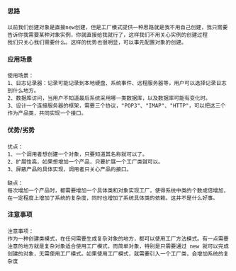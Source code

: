 #### 思路
    以前我们创建对象是直接new创建，但是工厂模式提供一种思路就是我不用自己创建，我只需要告诉你我需要某种对象实例，你就直接给我就行了，这样我们不用关心实例的创建过程
    我们只关心我们需要什么。这样的优势也很明显，可以事先配置对象的创建。

#### 应用场景
    使用场景： 
    1、日志记录器：记录可能记录到本地硬盘、系统事件、远程服务器等，用户可以选择记录日志到什么地方。 
    2、数据库访问，当用户不知道最后系统采用哪一类数据库，以及数据库可能有变化时。 
    3、设计一个连接服务器的框架，需要三个协议，"POP3"、"IMAP"、"HTTP"，可以把这三个作为产品类，共同实现一个接口。

#### 优势/劣势
    优点： 
    1、一个调用者想创建一个对象，只要知道其名称就可以了。 
    2、扩展性高，如果想增加一个产品，只要扩展一个工厂类就可以。
    3、屏蔽产品的具体实现，调用者只关心产品的接口。
    
    缺点：
    每次增加一个产品时，都需要增加一个具体类和对象实现工厂，使得系统中类的个数成倍增加，在一定程度上增加了系统的复杂度，同时也增加了系统具体类的依赖。这并不是什么好事。

#### 注意事项
    注意事项：
    作为一种创建类模式，在任何需要生成复杂对象的地方，都可以使用工厂方法模式。有一点需要注意的地方就是复杂对象适合使用工厂模式，而简单对象，特别是只需要通过 new 就可以完成创建的对象，无需使用工厂模式。如果使用工厂模式，就需要引入一个工厂类，会增加系统的复杂度

